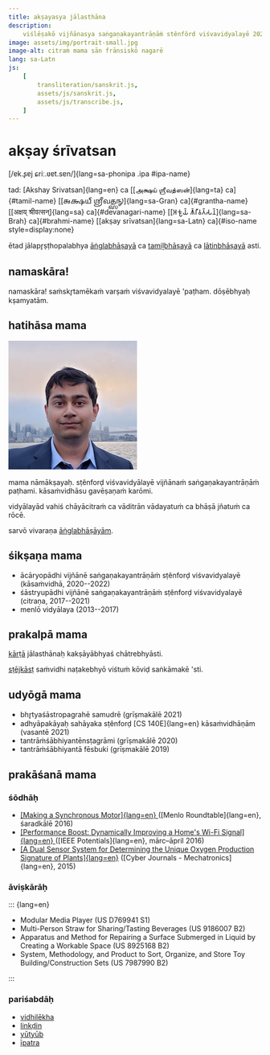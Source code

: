 ```yaml
---
title: akṣayasya jālasthāna
description:
    viślēṣakō vijñānasya saṅgaṇakayantrāṇāṁ stênfôrd viśvavidyalayē 2022
image: assets/img/portrait-small.jpg
image-alt: citraṁ mama sān frānsiskō nagarē
lang: sa-Latn
js:
    [
        transliteration/sanskrit.js,
        assets/js/sanskrit.js,
        assets/js/transcribe.js,
    ]
---
```


# akṣay śrīvatsan

[/ɐk.ʂɐj ɕriː.ʋɐt.sɐn/]{lang=sa-phonipa .ipa #ipa-name}

tad: [Akshay Srivatsan]{lang=en} ca [[அக்ஷய் ஶ்ரீவத்ஸன்]{lang=ta}
ca]{#tamil-name} [[𑌅𑌕𑍍𑌷𑌯𑍍 𑌶𑍍𑌰𑍀𑌵𑌤𑍍𑌸𑌨𑍍]{lang=sa-Gran} ca]{#grantha-name} [[अक्षय्
श्रीवत्सन्]{lang=sa} ca]{#devanagari-name} [[𑀅𑀓𑁆𑀱𑀬𑁆 𑀰𑁆𑀭𑀻𑀯𑀢𑁆𑀲𑀦𑁆]{lang=sa-Brah}
ca]{#brahmi-name} [[akṣay srīvatsan]{lang=sa-Latn} ca]{#iso-name
style=display:none}

ētad jālapr̥ṣṭhopalabhya [āṅglabhāṣayā](index.html) ca [tamiḻbhāṣayā](tamil.html)
ca [lātinbhāṣayā](latin.html) asti.

## namaskāra!

namaskāra! saṁskr̥tamēkaṁ varṣaṁ viśvavidyalayē 'paṭham. dōṣēbhyaḥ kṣamyatām.

<div id="scripts" style="display:none">
<label for="script">**lipiṁ cinō—**</label>
<select name="script" id="script" onchange="set_document_script(this.value)">
    <option value="iso">lātin</option>
    <option value="devanagari">dēvanāgarī</option>
    <option value="grantha">grantha</option>
    <option value="brahmi">brāhmī</option>
    <option value="tamil">tamiḻ</option>
    <option value="ipa">sarvadēśīya</option>
</select>
</div>

<script>
document.getElementById("scripts").style.display = "block";

function set_document_script(type) {
    if (type == "iso")
        iso();
    else if (type == "devanagari")
        devanagari();
    else if (type == "grantha")
        grantha();
    else if (type == "brahmi")
        brahmi();
    else if (type == "tamil")
        tamil();
    else if (type == "ipa")
        ipa();
}
</script>

## hatihāsa mama

![citraṁ mama sān frānsiskō nagarē](assets/img/portrait-small.jpg)

mama nāmākṣayaḥ. sṭênforḍ viśvavidyālayē vijñānaṁ saṅgaṇakayantrāṇāṁ paṭhami.
kāsaṁvidhāsu gavēṣaṇaṁ karōmi.

vidyālayād vahiś chāyācitraṁ ca vāditrān vādayatuṁ ca bhāṣā jñatuṁ ca rōcē.

sarvō vivaraṇa [āṅglabhāṣāyām](index.html).

## śikṣaṇa mama

-   ācāryopādhi vijñānē saṅgaṇakayantrāṇāṁ sṭênforḍ viśvavidyalayē (kāsaṁvidhā,
    2020--2022)
-   śāstryupādhi vijñānē saṅgaṇakayantrāṇāṁ sṭênforḍ viśvavidyalayē (citraṇa,
    2017--2021)
-   menlō vidyālaya (2013--2017)

## prakalpā mama

[kārṭā](https://carta.stanford.edu) jālasthānaḥ kakṣāyābhyaś chātrebhyāsti.

[sṭējkāsṭ](https://taps.stanford.edu/stagecast) saṁvidhi naṭakebhyō viśtuṁ kōviḍ
saṅkāmakē 'sti.

## udyōgā mama

-   bhr̥tyaśāstropagrahē samudrē (grīṣmakālē 2021)
-   adhyāpakāyaḥ sahāyaka sṭênforḍ [CS 140E]{lang=en} kāsaṁvidhāṇām
    (vasantē 2021)
-   tantrāṁśābhiyantēnsṭagrāmi (grīṣmakālē 2020)
-   tantrāṁśābhiyantā fēsbuki (grīṣmakālē 2019)

## prakāśanā mama

### śōdhāḥ

-   [[Making a Synchronous Motor]{lang=en} ](http://roundtable.menloschool.org/issue25/5_McNelly+Srivatsan_MS_Roundtable25_Fall_2016.pdf)
    ([Menlo Roundtable]{lang=en}, śaradkālē 2016)
-   [[Performance Boost: Dynamically Improving a Home's Wi-Fi Signal]{lang=en} ](http://ieeexplore.ieee.org/abstract/document/7425403/)
    ([IEEE Potentials]{lang=en}, mārc–āpril 2016)
-   [[A Dual Sensor System for Determining the Unique Oxygen Production Signature of Plants]{lang=en}](http://www.cyberjournals.com/Papers/2015/01.pdf)
    ([Cyber Journals - Mechatronics]{lang=en}, 2015)

### āviṣkārāḥ

::: {lang=en}

-   Modular Media Player (US D769941 S1)
-   Multi-Person Straw for Sharing/Tasting Beverages (US 9186007 B2)
-   Apparatus and Method for Repairing a Surface Submerged in Liquid by Creating
    a Workable Space (US 8925168 B2)
-   System, Methodology, and Product to Sort, Organize, and Store Toy
    Building/Construction Sets (US 7987990 B2)

:::

### pariśabdāḥ

-   [vidhilēkha](https://github.com/Akshay-Srivatsan)
-   [linkḍin](https://www.linkedin.com/in/akshay-srivatsan/)
-   [yūṭyūb](https://www.youtube.com/channel/UCUrJQeVdrtJZ1GjCXz1aWXA)
-   [īpatra](mailto:srivatsan.akshay+website@gmail.com)

<script>
if (window.location.search) set_document_script(window.location.search.slice(1));
</script>
